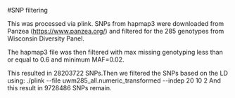 #SNP filtering

This was processed via plink. SNPs from hapmap3 were downloaded from Panzea (https://www.panzea.org/) and filtered for the 285 genotypes from Wisconsin Diversity Panel.

The hapmap3 file was then filtered with max missing genotyping less than or equal to 0.6 and minimum MAF=0.02.

This resulted in 28203722 SNPs.Then we filtered the SNPs based on the LD using:
  ./plink --file uwm285_all.numeric_transformed --indep 20 10 2
And this result in 9728486 SNPs remain.
